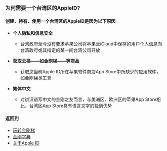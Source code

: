 ### 为何需要一个台湾区的AppleID?
#### 创建、持有、使用一个台湾区的AppleID是因为以下原因
- <strong>个人隐私和信息安全</strong>
  - 台湾政府至今没有要求苹果公司将苹果云iCloud中保存的用户个人信息向台湾政府或其指定的某一间台湾公司开放

- <strong>获取云梯——如金刚梯——等商品</strong>
  - 获取您当前Apple ID所在苹果软件商店App Store中所缺少的应用软件，如金刚梯类工具

- <strong>繁体中文</strong>
  - 对讲汉语写中文的金刚之友而言，与美洲区、欧洲区的苹果App Store相比，台湾区App Store具有语言文字的独到优势

#### 返回到
- [玩转金刚梯](https://github.com/a2zitpro/web/blob/master/LadderFree/A.md)
- [金刚字典](https://github.com/a2zitpro/web/blob/master/LadderFree/kkDictionary/KKDictionary.md)
- [关于Apple ID](https://github.com/a2zitpro/web/blob/master/LadderFree/kkDictionary/kkAppLadder/iOS/AppleIDList.md)
